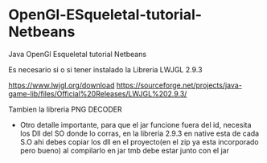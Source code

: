 # OpenGl-ESqueletal-tutorial-Netbeans
Java OpenGl Esqueletal tutorial Netbeans

Es necesario si o si tener instalado la Libreria LWJGL 2.9.3

https://www.lwjgl.org/download
https://sourceforge.net/projects/java-game-lib/files/Official%20Releases/LWJGL%202.9.3/

Tambien la libreria PNG DECODER

- Otro detalle importante, para que el jar funcione fuera del id, necesita los Dll del SO donde lo corras, en la libreria 2.9.3 en native esta de cada S.O ahi debes copiar los dll en el proyecto(en el zip ya esta incorporado pero bueno) al compilarlo en jar tmb debe estar junto con el jar
